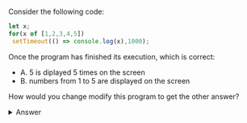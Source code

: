 Consider the following code:

```javascript
let x;
for(x of [1,2,3,4,5])
 setTimeout(() => console.log(x),1000);
```

Once the program has finished its execution, which is correct:
- A. 5 is diplayed 5 times on the screen
- B. numbers from 1 to 5 are displayed on the screen

How would you change modify this program to get the other answer?

<details>
  <summary>Answer</summary>
  Topic: closures,scope,asynchronicity

  A. is correct. 
  
  *Explanation*
  Iterating over the defined array of numbers will call setTimout 5 times, creating a distinct anonymous function each time. However all of these anonymous function will refer to the same only existing variable x in the scope, which has long time been incremented to 5 when any of the setTimeout triggers.

---

  To get numbers from 1 to 5 displayed on the screen, we could have done any of the following: 

```javascript
for(let x of [1,2,3,4,5])
 setTimeout(() => console.log(x),1000);
```
Here, we declare the variable inside the for loop construct. The interpreter will create a new variable binding in a separate lexical environment for each of the iteration. The closure `() => console.log(x)` will thus be executed in a different environment for each of the iteration, with different (incrementing) values for x.

---

```javascript
let x;
for(x of [1,2,3,4,5])
  setTimeout(console.log,1000,x); // or setTimeout(console.log.bind(null,x),1000);
```
Here, x is passed as an argument to setTimeout. It is thus bound to the environment of this specific call setTimeout call.

---

```javascript
let x;
const logx = num => function(){console.log(num)}; 
// or const logx = num => console.log.bind(null, num);
for(x of [1,2,3,4,5])
  setTimeout(logx(x),1000);
```
Similarly here, we use a function `logx` that returns a function that uses `num`, which is the value of `x` passed to `logx` at each iteration. The anonymous function within `logx` is thus a closure.  

Note: I am not using an arrow function for the return value of `logx`, as `logx` itself uses one. This is just to improve readability (try replacing the function return value by an arrow function and it might make sense).

---

  *Resources*
  - [MDN Guide on Closures](https://developer.mozilla.org/en-US/docs/Web/JavaScript/Closures)
  - [https://davidwalsh.name/for-and-against-let](https://davidwalsh.name/for-and-against-let)
<!-- FIXME read David Walsh's article, it seems to dig quite deep -->
<!-- FIXME find a few more good references for that -->
</details>

